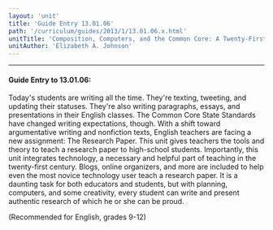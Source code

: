 ```yaml
---
layout: 'unit'
title: 'Guide Entry 13.01.06'
path: '/curriculum/guides/2013/1/13.01.06.x.html'
unitTitle: 'Composition, Computers, and the Common Core: A Twenty-First Century Research Paper'
unitAuthor: 'Elizabeth A. Johnson'
---
```


<body>
<hr/>
 <h4>
  Guide Entry to 13.01.06:
 </h4>
 <p>
  Today's students are writing all the time. They're texting, tweeting, and updating their statuses. They're also writing paragraphs, essays, and presentations in their English classes. The Common Core State Standards have changed writing expectations, though. With a shift toward argumentative writing and nonfiction texts, English teachers are facing a new assignment: The Research Paper. This unit gives teachers the tools and theory to teach a research paper to high-school students. Importantly, this unit integrates technology, a necessary and helpful part of teaching in the twenty-first century. Blogs, online organizers, and more are included to help even the most novice technology user teach a research paper. It is a daunting task for both educators and students, but with planning, computers, and some creativity, every student can write and present authentic research of which he or she can be proud.
 </p>
 <p>
  <b>
  </b>
 </p>
 <p>
  (Recommended for English, grades 9-12)
 </p>

</body>
